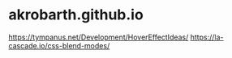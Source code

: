# akrobarth.github.io

https://tympanus.net/Development/HoverEffectIdeas/
https://la-cascade.io/css-blend-modes/
